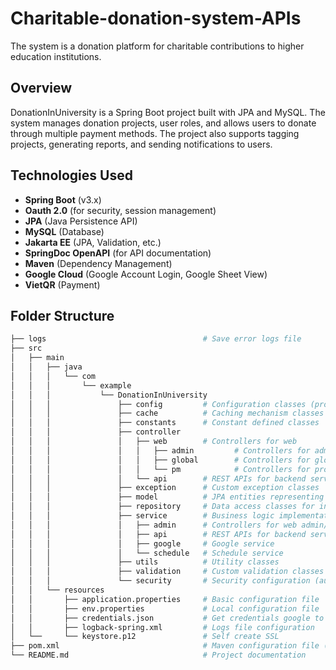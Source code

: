 # Charitable-donation-system-APIs
The system is a donation platform for charitable contributions to higher education institutions.

## Overview
DonationInUniversity is a Spring Boot project built with JPA and MySQL. The system manages donation projects, user roles, and allows users to donate through multiple payment methods. The project also supports tagging projects, generating reports, and sending notifications to users.

## Technologies Used
- **Spring Boot** (v3.x)
- **Oauth 2.0** (for security, session management)
- **JPA** (Java Persistence API)
- **MySQL** (Database)
- **Jakarta EE** (JPA, Validation, etc.)
- **SpringDoc OpenAPI** (for API documentation)
- **Maven** (Dependency Management)
- **Google Cloud** (Google Account Login, Google Sheet View)
- **VietQR** (Payment)

## Folder Structure

```bash
├── logs                                   # Save error logs file
├── src
│   ├── main
│   │   ├── java
│   │   │   └── com
│   │   │       └── example
│   │   │           └── DonationInUniversity
│   │   │               ├── config         # Configuration classes (property readers)
│   │   │               ├── cache          # Caching mechanism classes
│   │   │               ├── constants      # Constant defined classes
│   │   │               ├── controller
│   │   │               │   ├── web        # Controllers for web
│   │   │               │   │   ├── admin         # Controllers for admin
│   │   │               │   │   ├── global        # Controllers for global functions
│   │   │               │   │   └── pm            # Controllers for project manager
│   │   │               │   └── api        # REST APIs for backend services
│   │   │               ├── exception      # Custom exception classes
│   │   │               ├── model          # JPA entities representing DB tables
│   │   │               ├── repository     # Data access classes for interacting with DB
│   │   │               ├── service        # Business logic implementation (service layer)
│   │   │               │   ├── admin      # Controllers for web admin/dashboard
│   │   │               │   ├── api        # REST APIs for backend services
│   │   │               │   ├── google     # Google service
│   │   │               │   └── schedule   # Schedule service
│   │   │               ├── utils          # Utility classes
│   │   │               ├── validation     # Custom validation classes
│   │   │               └── security       # Security configuration (authentication, authorization)
│   │   └── resources
│   │       ├── application.properties     # Basic configuration file
│   │       ├── env.properties             # Local configuration file            (Note: Only Dev have this file)
│   │       ├── credentials.json           # Get credentials google to use API   (Note: Only Dev have this file)
│   │       ├── logback-spring.xml         # Logs file configuration
│   └──     └── keystore.p12               # Self create SSL                     (Note: Only Dev have this file)
├── pom.xml                                # Maven configuration file (dependencies, plugins, etc.)
└── README.md                              # Project documentation
